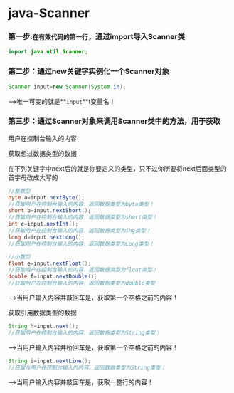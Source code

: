 # java-Scanner
### 第一步:`在有效代码的第一行`，通过import导入Scanner类

```java
import java.util.Scanner;
```

### 第二步：通过new关键字实例化一个Scanner对象

```java
Scanner input=new Scanner(System.in);
```

-->唯一可变的就是**`input`**t变量名！

### 第三步：通过Scanner对象来调用Scanner类中的方法，用于获取

用户在控制台输入的内容

获取想过数据类型的数据

在下列关键字中next后的就是你要定义的类型，只不过你所要将next后面类型的首字母改成大写的

```java
//整数型
byte a=input.nextByte();
//获取用户在控制台输入的内容，返回数据类型为byta类型！
short b=input.nextShort();
//获取用户在控制台输入的内容，返回数据类型为short类型！
int c=input.nextInt();
//获取用户在控制台输入的内容，返回数据类型为ing类型！
long d=input.nextLong();
//获取用户在控制台输入的内容，返回数据类型为Long类型！
```

```java
//小数型
float e=input.nextFloat();
//获取用户在控制台输入的内容，返回数据类型为float类型！
double f=input.nextDouble();
//获取用户在控制台输入的内容，返回数据类型为double类型
```

-->当用户输入内容并敲回车是，获取第一个空格之前的内容！

获取引用数据类型的数据

```java
String h=input.next();
//获取用户在控制台输入的内容，返回数据类型为String类型！
```

-->当用户输入内容并桥回车是，获取第一个空格之前的内容！

```java
String i=input.nextLine();
//获取与用户在控制台输入的内容，返回数据类型为String类型；
```

-->当用户输入内容并敲回车是，获取一整行的内容！

